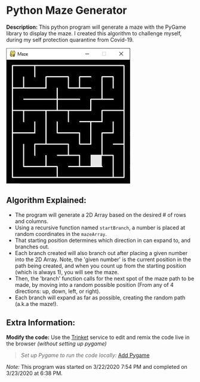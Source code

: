 # Python Maze Generator
**Description:** This python program will generate a maze with the PyGame library to display the maze. I created this algorithm to challenge myself, during my self protection quarantine from Covid-19.

![Program screenshot](./screenshot.jpg)

## Algorithm Explained:
- The program will generate a 2D Array based on the desired # of rows and columns.
- Using a recursive function named `startBranch`, a number is placed at random coordinates in the `mazeArray`.
- That starting position determines which direction in can expand to, and branches out.
- Each branch created will also branch out after placing a given number into the 2D Array. Note, the 'given number' is the current position in the path being created, and when you count up from the starting position (which is always 1), you will see the maze.
- Then, the 'branch' function calls for the next spot of the maze path to be made, by moving into a random possible position (From any of 4 directions: up, down, left, or right).
-  Each branch will expand as far as possible, creating the random path (a.k.a the maze!).

## Extra Information:
**Modify the code:** Use the [Trinket](https://trinket.io/pygame/6310965376) service to edit and remix the code live in the browser *(without setting up pygame)*

>*Set up Pygame to run the code locally:* [Add Pygame](https://stackoverflow.com/questions/28453854/add-pygame-module-in-pycharm-id)

*Note:* This program was started on 3/22/2020 7:54 PM and completed on 3/23/2020 at 6:38 PM.